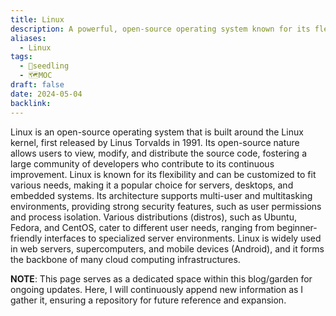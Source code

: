 ```yaml
---
title: Linux
description: A powerful, open-source operating system known for its flexibility, security, and robust performance, widely used in servers, desktops, and embedded systems.
aliases:
  - Linux
tags:
  - 🌱seedling
  - 🗺️MOC
draft: false
date: 2024-05-04
backlink:
---
```


Linux is an open-source operating system that is built around the Linux kernel, first released by Linus Torvalds in 1991. Its open-source nature allows users to view, modify, and distribute the source code, fostering a large community of developers who contribute to its continuous improvement. Linux is known for its flexibility and can be customized to fit various needs, making it a popular choice for servers, desktops, and embedded systems. Its architecture supports multi-user and multitasking environments, providing strong security features, such as user permissions and process isolation. Various distributions (distros), such as Ubuntu, Fedora, and CentOS, cater to different user needs, ranging from beginner-friendly interfaces to specialized server environments. Linux is widely used in web servers, supercomputers, and mobile devices (Android), and it forms the backbone of many cloud computing infrastructures.

**NOTE**: This page serves as a dedicated space within this blog/garden for ongoing updates. Here, I will continuously append new information as I gather it, ensuring a repository for future reference and expansion.